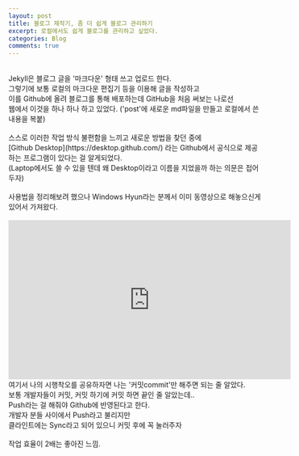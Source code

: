```yaml
---
layout: post
title: 블로그 제작기, 좀 더 쉽게 블로그 관리하기
excerpt: 로컬에서도 쉽게 블로그를 관리하고 싶었다.
categories: Blog
comments: true
---
```

<br>
Jekyll은 블로그 글을 '마크다운' 형태 쓰고 업로드 한다.<br>
그렇기에 보통 로컬의 마크다운 편집기 등을 이용해 글을 작성하고<br>
이를 Github에 올려 블로그를 통해 배포하는데 GitHub을 처음 써보는 나로선<br>
웹에서 이것을 하나 하나 하고 있었다. ('post'에 새로운 md파일을 만들고 로컬에서 쓴 내용을 복붙)<br>
<br>
스스로 이러한 작업 방식 불편함을 느끼고 새로운 방법을 찾던 중에<br>
[Github Desktop](https://desktop.github.com/) 라는 Github에서 공식으로 제공하는 프로그램이 있다는 걸 알게되었다.<br>
(Laptop에서도 쓸 수 있을 텐데 왜 Desktop이라고 이름을 지었을까 하는 의문은 접어두자)<br>
<br>
사용법을 정리해보려 했으나 Windows Hyun라는 분께서 이미 동영상으로 해놓으신게 있어서 가져왔다.<br>
<br>
<iframe width="560" height="315" src="https://www.youtube.com/embed/BOb0r-spBhw" frameborder="0" allowfullscreen></iframe>
<br>
여기서 나의 시행착오를 공유하자면 나는 '커밋commit'만 해주면 되는 줄 알았다.<br>
보통 개발자들이 커밋, 커밋 하기에 커밋 하면 끝인 줄 알았는데..<br>
Push라는 걸 해줘야 Github에 반영된다고 한다.<br>
개발자 분들 사이에서 Push라고 불리지만<br>
클라인트에는 Sync라고 되어 있으니 커밋 후에 꼭 눌러주자<br>
<br>
작업 효율이 2배는 좋아진 느낌.
